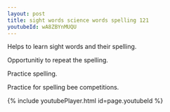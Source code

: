 ```yaml
---
layout: post
title: sight words science words spelling 121
youtubeId: wA8ZBYnMUQU
---
```

 
 
Helps to learn sight words and their spelling.

Opportunitiy to repeat the spelling. 

Practice spelling. 
 
Practice for spelling bee competitions. 
 
{% include youtubePlayer.html id=page.youtubeId %}
 
 
